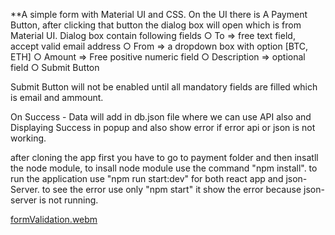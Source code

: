 **A simple form with Material UI and CSS.
On the UI there is A Payment Button, after clicking that button the dialog box will open which is from Material UI.
Dialog box contain following fields
        ○ To => free text field, accept valid email address
        ○ From => a dropdown box with option [BTC, ETH]
        ○ Amount => Free positive numeric field
        ○ Description => optional field
        ○ Submit Button
        
Submit Button will not be enabled until all mandatory fields are filled which is email and ammount.

On Success - Data will add in db.json file where we can use API also and Displaying Success in popup and also show error if error api or json is not working.

after cloning the app first you have to go to payment folder and then insatll the node module, to insall node module use the command "npm install".
to run the application use "npm run start:dev" for both react app and json-Server.
to see the error use only "npm start" it show the error because json-server is not running.

[formValidation.webm](https://user-images.githubusercontent.com/94825943/188791794-b9906e89-419c-4144-a2bd-c45065a75278.webm)
